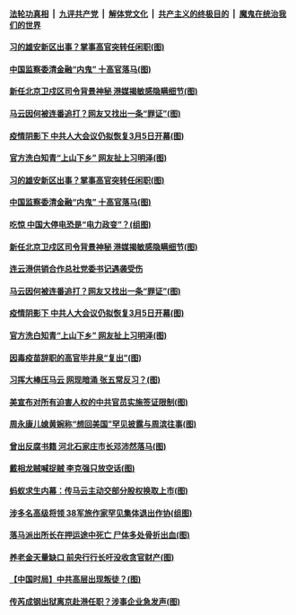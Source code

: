 

####  [法轮功真相](../../../../basic/blob/master/README.md?t=12241531) &nbsp;|&nbsp; [九评共产党](../../../../9ping.md/blob/master/README.md?t=12241531) &nbsp;|&nbsp; [解体党文化](../../../../jtdwh.md/blob/master/README.md?t=12241531)  &nbsp;|&nbsp; [共产主义的终极目的](../../../../gczydzjmd.md/blob/master/README.md?t=12241531) &nbsp;|&nbsp; [魔鬼在统治我们的世界](../../../../mgztzwmdsj.md/blob/master/README.md?t=12241531) 

#### [习的雄安新区出事？掌事高官突转任闲职(图)](../pages/p2/956869.md?t=12241531) 

#### [中国监察委清金融“内鬼” 十高官落马(图)](../pages/p2/956863.md?t=12241531) 

#### [新任北京卫戍区司令背景神秘 港媒揭敏感隐瞒细节(图)](../pages/p2/956791.md?t=12241531) 

#### [马云因何被连番追打？网友又找出一条“罪证”(图)](../pages/p2/956781.md?t=12241531) 

#### [疫情阴影下 中共人大会议仍拟恢复3月5日开幕(图)](../pages/p2/956752.md?t=12241531) 

#### [官方洗白知青“上山下乡” 网友扯上习明泽(图)](../pages/p2/956756.md?t=12241531) 

#### [习的雄安新区出事？掌事高官突转任闲职(图)](../pages/p2/956869.md?t=12241531) 

#### [中国监察委清金融“内鬼” 十高官落马(图)](../pages/p2/956863.md?t=12241531) 

#### [吃惊 中国大停电恐是“电力政变”？(组图)](../pages/p2/956851.md?t=12241531) 

#### [新任北京卫戍区司令背景神秘 港媒揭敏感隐瞒细节(图)](../pages/p2/956791.md?t=12241531) 

#### [连云港供销合作总社党委书记遇袭受伤](../pages/p2/956806.md?t=12241531) 

#### [马云因何被连番追打？网友又找出一条“罪证”(图)](../pages/p2/956781.md?t=12241531) 

#### [疫情阴影下 中共人大会议仍拟恢复3月5日开幕(图)](../pages/p2/956752.md?t=12241531) 

#### [官方洗白知青“上山下乡” 网友扯上习明泽(图)](../pages/p2/956756.md?t=12241531) 

#### [因毒疫苗辞职的高官毕井泉“复出”(图)](../pages/p2/956693.md?t=12241531) 

#### [习挥大棒压马云 网现暗涌 张五常反习？(图)](../pages/p2/956673.md?t=12241531) 

#### [美宣布对所有迫害人权的中共官员实施签证限制(图)](../pages/p2/956652.md?t=12241531) 

#### [周永康儿媳黄婉称“想回美国”罕见披露与周滨往事(图)](../pages/p2/956642.md?t=12241531) 

#### [曾出反腐书籍 河北石家庄市长邓沛然落马(图)](../pages/p2/956616.md?t=12241531) 

#### [戴相龙贼喊捉贼 李克强只放空话(图)](../pages/p2/956569.md?t=12241531) 

#### [蚂蚁求生内幕：传马云主动交部分股权换取上市(图)](../pages/p2/956560.md?t=12241531) 

#### [涉多名高级将领 38军旅作家罕见集体退出作协(组图)](../pages/p2/956530.md?t=12241531) 

#### [落马派出所长在押运途中死亡 尸体多处骨折出血(图)](../pages/p2/956534.md?t=12241531) 

#### [养老金天量缺口 前央行行长吁没收贪官财产(图)](../pages/p2/956523.md?t=12241531) 

#### [【中国时局】中共高层出现叛徒？(图)](../pages/p2/956474.md?t=12241531) 

#### [传芮成钢出狱离京赴港任职？涉事企业急发声(图)](../pages/p2/956470.md?t=12241531) 

